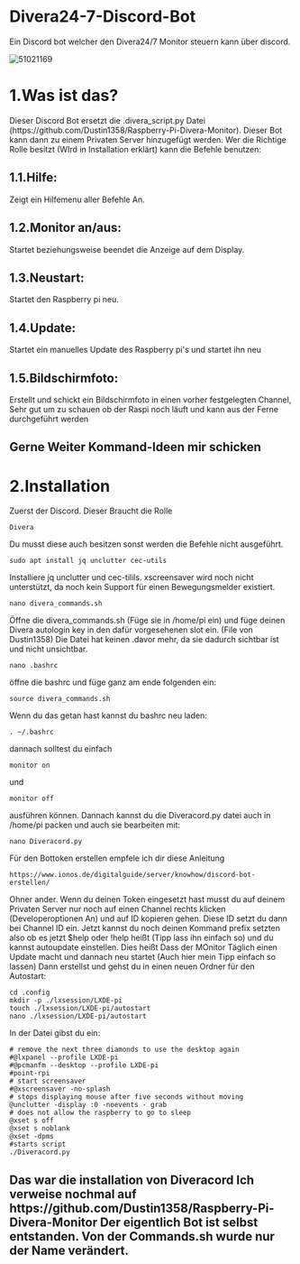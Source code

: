 # Divera24-7-Discord-Bot
Ein Discord bot welcher den Divera24/7 Monitor steuern kann über discord.

![51021169](https://user-images.githubusercontent.com/51021169/204151101-443b70ff-2684-4c66-a841-b69dbe674528.png)

<h1>1.Was ist das?</h1>
Dieser Discord Bot ersetzt die .divera_script.py Datei (https://github.com/Dustin1358/Raspberry-Pi-Divera-Monitor).
Dieser Bot kann dann zu einem Privaten Server hinzugefügt werden. Wer die Richtige Rolle besitzt (WIrd in Installation erklärt)
kann die Befehle benutzen:
<h2>1.1.Hilfe:</h2>
  Zeigt ein Hilfemenu aller Befehle An.
<h2>1.2.Monitor an/aus:</h2>
  Startet beziehungsweise beendet die Anzeige auf dem Display.
<h2>1.3.Neustart:</h2>
  Startet den Raspberry pi neu.
<h2>1.4.Update:</h2>
  Startet ein manuelles Update des Raspberry pi's und startet ihn neu
<h2>1.5.Bildschirmfoto:</h2>
  Erstellt und schickt ein Bildschirmfoto in einen vorher festgelegten Channel,
  Sehr gut um zu schauen ob der Raspi noch läuft und kann aus der Ferne 
  durchgeführt werden
<h2> Gerne Weiter Kommand-Ideen mir schicken</h2>

<h1>2.Installation</h1>

Zuerst der Discord. Dieser Braucht die Rolle 
```
Divera
```
Du musst diese auch besitzen sonst werden die Befehle nicht ausgeführt.

``` 
sudo apt install jq unclutter cec-utils
```
Installiere jq unclutter und cec-tilils. xscreensaver wird noch nicht unterstützt, da noch kein Support für einen Bewegungsmelder existiert.

```
nano divera_commands.sh
```
Öffne die divera_commands.sh (Füge sie in /home/pi ein) und füge deinen Divera autologin key in den dafür vorgesehenen slot ein. (File von Dustin1358)
Die Datei hat keinen .davor mehr, da sie dadurch sichtbar ist und nicht unsichtbar.

```
nano .bashrc
```
öffne die bashrc und füge ganz am ende folgenden ein:
```
source divera_commands.sh
```
Wenn du das getan hast kannst du bashrc neu laden:
```
. ~/.bashrc
```
dannach solltest du einfach 
```
monitor on
```
und 
```
monitor off
```
ausführen können.
Dannach kannst du die Diveracord.py datei auch in /home/pi packen und auch sie bearbeiten mit:
```
nano Diveracord.py
```
Für den Bottoken erstellen empfele ich dir diese Anleitung
```
https://www.ionos.de/digitalguide/server/knowhow/discord-bot-erstellen/
```
Ohner ander.
Wenn du deinen Token eingesetzt hast musst du auf deinem Privaten Server nur noch auf einen Channel 
rechts klicken (Developeroptionen An) und auf ID kopieren gehen.
Diese ID setzt du dann bei Channel ID ein.
Jetzt kannst du noch deinen Kommand prefix setzten also ob es jetzt $help oder !help
heißt (Tipp lass ihn einfach so) und du kannst autoupdate einstellen. Dies heißt
Dass der MOnitor Täglich einen Update macht und dannach neu startet (Auch hier mein Tipp einfach
so lassen)
Dann erstellst und gehst du in einen neuen Ordner für den Autostart:
```
cd .config
mkdir -p ./lxsession/LXDE-pi
touch ./lxsession/LXDE-pi/autostart
nano ./lxsession/LXDE-pi/autostart
```
In der Datei gibst du ein:
```
# remove the next three diamonds to use the desktop again
#@lxpanel --profile LXDE-pi
#@pcmanfm --desktop --profile LXDE-pi
#point-rpi
# start screensaver
#@xscreensaver -no-splash
# stops displaying mouse after five seconds without moving
@unclutter -display :0 -noevents - grab
# does not allow the raspberry to go to sleep
@xset s off
@xset s noblank
@xset -dpms
#starts script
./Diveracord.py
```
<h2>Das war die installation von Diveracord</2>
Ich verweise nochmal auf https://github.com/Dustin1358/Raspberry-Pi-Divera-Monitor Der eigentlich Bot ist selbst
entstanden. Von der Commands.sh wurde nur der Name verändert.
